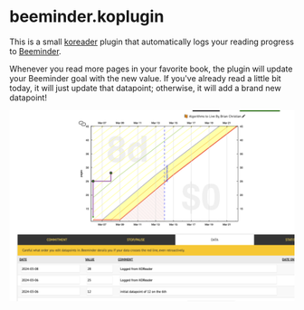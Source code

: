 # beeminder.koplugin

This is a small [koreader](https://koreader.rocks) plugin that automatically logs your
reading progress to [Beeminder](https://www.beeminder.com).

Whenever you read more pages in your favorite book, the plugin will update your Beeminder
goal with the new value. If you've already read a little bit today, it will just
update that datapoint; otherwise, it will add a brand new datapoint!

![screenshot](assets/screenshot.png)
